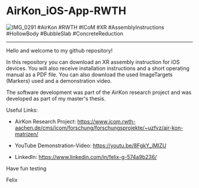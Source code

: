 # AirKon_iOS-App-RWTH

![IMG_0291](https://github.com/user-attachments/assets/a9c65e7f-adf5-4b7c-82c4-821d03b35f8e)
#AirKon #RWTH #ICoM #XR #AssemblyInstructions #HollowBody #BubbleSlab #ConcreteReduction

---------------------------------------------------------------------------------------------

Hello and welcome to my github repository!

In this repository you can download an XR assembly instruction for iOS devices. You will also receive installation instructions and a short operating manual as a PDF file. 
You can also download the used ImageTargets (Markers) used and a demonstration video.

The software development was part of the AirKon research project and was developed as part of my master's thesis.

Useful Links:
-  AirKon Research Project: https://www.icom.rwth-aachen.de/cms/icom/forschung/forschungsprojekte/~uzfvz/air-kon-matrizen/

-  YouTube Demonstration-Video: https://youtu.be/8FgkY_iMIZU

-  LinkedIn: https://www.linkedin.com/in/felix-g-574a9b236/


Have fun testing

Felix


